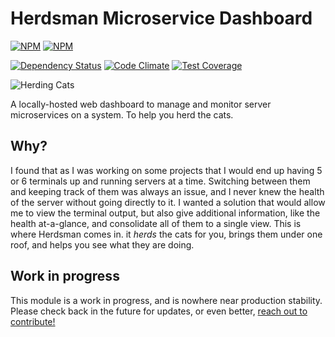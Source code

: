 # Herdsman Microservice Dashboard

[![NPM](https://nodei.co/npm/herdsman.png?downloads=true)](https://nodei.co/npm/herdsman/)
[![NPM](https://nodei.co/npm-dl/herdsman.png?months=3&height=2)](https://nodei.co/npm/herdsman/)

[![Dependency Status](https://david-dm.org/therebelrobot/herdsman.svg)](https://david-dm.org/therebelrobot/herdsman)
[![Code Climate](https://codeclimate.com/github/therebelrobot/herdsman/badges/gpa.svg)](https://codeclimate.com/github/therebelrobot/herdsman)
[![Test Coverage](https://codeclimate.com/github/therebelrobot/herdsman/badges/coverage.svg)](https://codeclimate.com/github/therebelrobot/herdsman)

![Herding Cats](http://gifyu.com/images/HerdingCats.gif)

A locally-hosted web dashboard to manage and monitor server microservices on a system. To help you herd the cats.

## Why?

I found that as I was working on some projects that I would end up having 5 or 6 terminals up and running servers at a time. Switching between them and keeping track of them was always an issue, and I never knew the health of the server without going directly to it. I wanted a solution that would allow me to view the terminal output, but also give additional information, like the health at-a-glance, and consolidate all of them to a single view. This is where Herdsman comes in. it *herds* the cats for you, brings them under one roof, and helps you see what they are doing.

## Work in progress

This module is a work in progress, and is nowhere near production stability. Please check back in the future for updates, or even better, [reach out to contribute!](http://twitter.com/therebelrobot)
